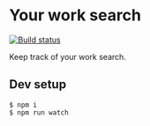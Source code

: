 # Your work search

[![Build status][build status image]][ci]

Keep track of your work search.

[build status image]: https://api.travis-ci.org/lm-tools/your-work-search.svg
[ci]: https://travis-ci.org/lm-tools/your-work-search

## Dev setup

    $ npm i
    $ npm run watch
